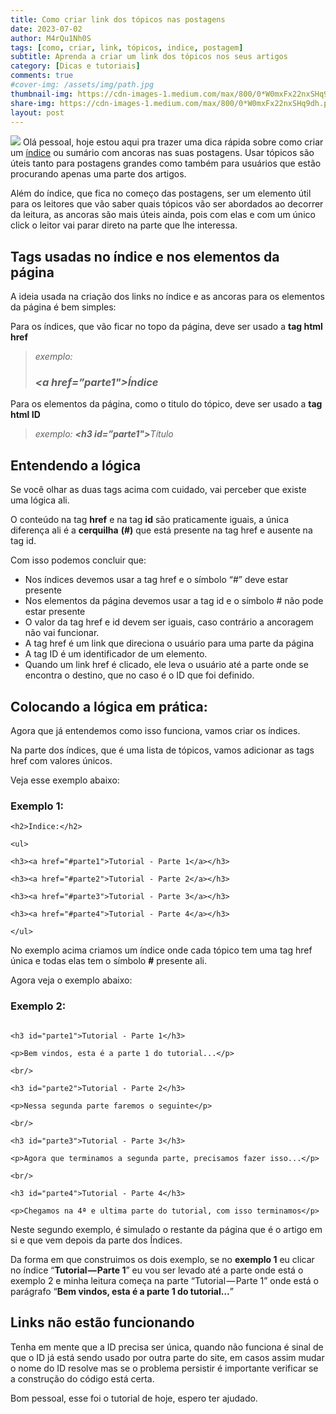 ```yaml
---
title: Como criar link dos tópicos nas postagens
date: 2023-07-02
author: M4rQu1Nh0S
tags: [como, criar, link, tópicos, indice, postagem]
subtitle: Aprenda a criar um link dos tópicos nos seus artigos
category: [Dicas e tutoriais]
comments: true
#cover-img: /assets/img/path.jpg
thumbnail-img: https://cdn-images-1.medium.com/max/800/0*W0mxFx22nxSHq9dh.png
share-img: https://cdn-images-1.medium.com/max/800/0*W0mxFx22nxSHq9dh.png
layout: post
---
```


![](https://cdn-images-1.medium.com/max/800/0*W0mxFx22nxSHq9dh.png)
Olá pessoal, hoje estou aqui pra trazer uma dica rápida sobre como criar um [índice](https://pt.wikipedia.org/wiki/%C3%8Dndice_de_conte%C3%BAdo) ou sumário com ancoras nas suas postagens. Usar tópicos são úteis tanto para postagens grandes como também para usuários que estão procurando apenas uma parte dos artigos.

Além do índice, que fica no começo das postagens, ser um elemento útil para os leitores que vão saber quais tópicos vão ser abordados ao decorrer da leitura, as ancoras são mais úteis ainda, pois com elas e com um único click o leitor vai parar direto na parte que lhe interessa.

## Tags usadas no índice e nos elementos da página
A ideia usada na criação dos links no índice e as ancoras para os elementos da página é bem simples:

Para os índices, que vão ficar no topo da página, deve ser usado a **tag html href**

> _exemplo: <h3>_**_<a href=”parte1">_**_Índice_**_<a>_**_</h3>_

Para os elementos da página, como o titulo do tópico, deve ser usado a **tag html ID**

> _exemplo:_ **_<h3 id=”parte1">_**_Título_**_<h3>_**

## Entendendo a lógica
Se você olhar as duas tags acima com cuidado, vai perceber que existe uma lógica ali.

O conteúdo na tag **href** e na tag **id** são praticamente iguais, a única diferença ali é a **cerquilha** **(#)** que está presente na tag href e ausente na tag id.

Com isso podemos concluir que:

- Nos índices devemos usar a tag href e o símbolo “#” deve estar presente
- Nos elementos da página devemos usar a tag id e o símbolo # não pode estar presente
- O valor da tag href e id devem ser iguais, caso contrário a ancoragem não vai funcionar.
- A tag href é um link que direciona o usuário para uma parte da página
- A tag ID é um identificador de um elemento.
- Quando um link href é clicado, ele leva o usuário até a parte onde se encontra o destino, que no caso é o ID que foi definido.

## Colocando a lógica em prática:
Agora que já entendemos como isso funciona, vamos criar os índices.

Na parte dos índices, que é uma lista de tópicos, vamos adicionar as tags href com valores únicos.

Veja esse exemplo abaixo:

### Exemplo 1:

```
<h2>Índice:</h2>

<ul>

<h3><a href="#parte1">Tutorial - Parte 1</a></h3>

<h3><a href="#parte2">Tutorial - Parte 2</a></h3>

<h3><a href="#parte3">Tutorial - Parte 3</a></h3>

<h3><a href="#parte4">Tutorial - Parte 4</a></h3>

</ul>
```

No exemplo acima criamos um índice onde cada tópico tem uma tag href única e todas elas tem o símbolo **#** presente ali.

Agora veja o exemplo abaixo:

### Exemplo 2:

```

<h3 id="parte1">Tutorial - Parte 1</h3>

<p>Bem vindos, esta é a parte 1 do tutorial...</p>

<br/>

<h3 id="parte2">Tutorial - Parte 2</h3>

<p>Nessa segunda parte faremos o seguinte</p>

<br/>

<h3 id="parte3">Tutorial - Parte 3</h3>

<p>Agora que terminamos a segunda parte, precisamos fazer isso...</p>

<br/>

<h3 id="parte4">Tutorial - Parte 4</h3>

<p>Chegamos na 4ª e ultima parte do tutorial, com isso terminamos</p>
```
Neste segundo exemplo, é simulado o restante da página que é o artigo em si e que vem depois da parte dos Índices.

Da forma em que construimos os dois exemplo, se no **exemplo 1** eu clicar no índice “**Tutorial — Parte 1**” eu vou ser levado até a parte onde está o exemplo 2 e minha leitura começa na parte “Tutorial — Parte 1” onde está o parágrafo “**Bem vindos, esta é a parte 1 do tutorial…**”

## Links não estão funcionando
Tenha em mente que a ID precisa ser única, quando não funciona é sinal de que o ID já está sendo usado por outra parte do site, em casos assim mudar o nome do ID resolve mas se o problema persistir é importante verificar se a construção do código está certa.

Bom pessoal, esse foi o tutorial de hoje, espero ter ajudado.

